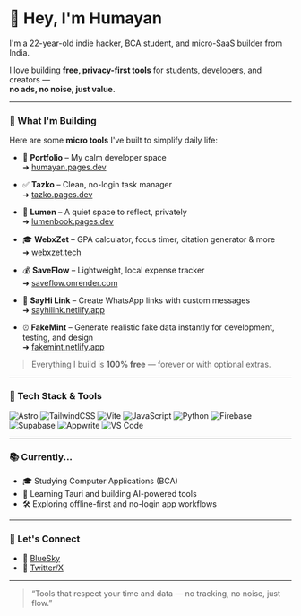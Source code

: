 # 👋 Hey, I'm Humayan

I'm a 22-year-old indie hacker, BCA student, and micro-SaaS builder from India.  

I love building **free, privacy-first tools** for students, developers, and creators —  
**no ads, no noise, just value.**

---

### 🚀 What I'm Building

Here are some **micro tools** I've built to simplify daily life:

- 🧘 **Portfolio** – My calm developer space  
  ➜ [humayan.pages.dev](https://humayan.pages.dev/)

- ✅ **Tazko** – Clean, no-login task manager  
  ➜ [tazko.pages.dev](https://tazko.pages.dev/)

- 📓 **Lumen** – A quiet space to reflect, privately  
  ➜ [lumenbook.pages.dev](https://lumenbook.pages.dev/)

- 🎓 **WebxZet** – GPA calculator, focus timer, citation generator & more  
  ➜ [webxzet.tech](https://webxzet.tech/)

- 💰 **SaveFlow** – Lightweight, local expense tracker  
  ➜ [saveflow.onrender.com](https://saveflow.onrender.com/)

- 🔗 **SayHi Link** – Create WhatsApp links with custom messages  
  ➜ [sayhilink.netlify.app](https://sayhilink.netlify.app/)

- ⏰ **FakeMint** – Generate realistic fake data instantly for development, testing, and design  
  ➜ [fakemint.netlify.app](https://fakemint.netlify.app/)


> Everything I build is **100% free** — forever or with optional extras.

---

### 🧰 Tech Stack & Tools

![Astro](https://img.shields.io/badge/Astro-ff5d01?style=for-the-badge&logo=astro&logoColor=white)
![TailwindCSS](https://img.shields.io/badge/TailwindCSS-38bdf8?style=for-the-badge&logo=tailwind-css&logoColor=white)
![Vite](https://img.shields.io/badge/Vite-646CFF?style=for-the-badge&logo=vite&logoColor=white)
![JavaScript](https://img.shields.io/badge/JavaScript-F7DF1E?style=for-the-badge&logo=javascript&logoColor=black)
![Python](https://img.shields.io/badge/Python-3670A0?style=for-the-badge&logo=python&logoColor=white)
![Firebase](https://img.shields.io/badge/Firebase-ffca28?style=for-the-badge&logo=firebase&logoColor=black)
![Supabase](https://img.shields.io/badge/Supabase-3ecf8e?style=for-the-badge&logo=supabase&logoColor=white)
![Appwrite](https://img.shields.io/badge/Appwrite-F02E65?style=for-the-badge&logo=appwrite&logoColor=white)
![VS Code](https://img.shields.io/badge/VSCode-007ACC?style=for-the-badge&logo=visual-studio-code&logoColor=white)

---

### 📚 Currently...

- 🎓 Studying Computer Applications (BCA)
- 🤖 Learning Tauri and building AI-powered tools
- 🛠️ Exploring offline-first and no-login app workflows

---

### 🤝 Let's Connect

- 💬 [BlueSky](https://bsky.app/profile/humayan.bsky.social)  
- 💬 [Twitter/X](https://x.com/0x98c9)  
---

> “Tools that respect your time and data — no tracking, no noise, just flow.”
